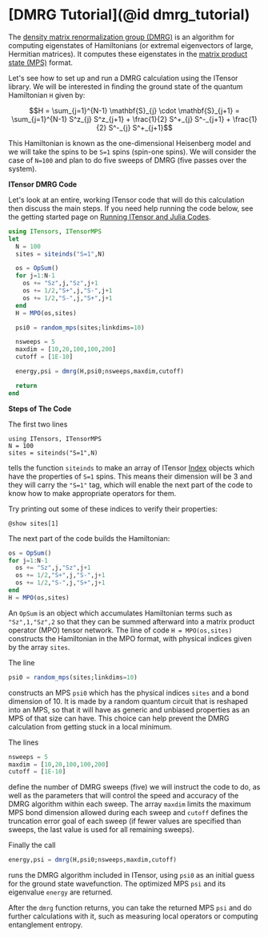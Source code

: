 # [DMRG Tutorial](@id dmrg_tutorial)

The [density matrix renormalization group (DMRG)](https://tensornetwork.org/mps/algorithms/dmrg/)
is an algorithm for computing eigenstates
of Hamiltonians (or extremal eigenvectors of large, Hermitian matrices).
It computes these eigenstates in the
[matrix product state (MPS)](https://tensornetwork.org/mps/) format.

Let's see how to set up and run a DMRG calculation using the ITensor library.
We will be interested in finding the ground state of the quantum Hamiltonian
``H`` given by:

```math
H = \sum_{j=1}^{N-1} \mathbf{S}_{j} \cdot \mathbf{S}_{j+1} = \sum_{j=1}^{N-1} S^z_{j} S^z_{j+1} + \frac{1}{2} S^+_{j} S^-_{j+1} + \frac{1}{2} S^-_{j} S^+_{j+1}
```

This Hamiltonian is known as the one-dimensional Heisenberg model and we will
take the spins to be ``S=1`` spins (spin-one spins). We will consider
the case of ``N=100`` and plan to do five sweeps of DMRG (five passes over the system).

**ITensor DMRG Code**

Let's look at an entire, working ITensor code that will do this calculation then
discuss the main steps. If you need help running the code below, see the getting
started page on [Running ITensor and Julia Codes](@ref).

```julia
using ITensors, ITensorMPS
let
  N = 100
  sites = siteinds("S=1",N)

  os = OpSum()
  for j=1:N-1
    os += "Sz",j,"Sz",j+1
    os += 1/2,"S+",j,"S-",j+1
    os += 1/2,"S-",j,"S+",j+1
  end
  H = MPO(os,sites)

  psi0 = random_mps(sites;linkdims=10)

  nsweeps = 5
  maxdim = [10,20,100,100,200]
  cutoff = [1E-10]

  energy,psi = dmrg(H,psi0;nsweeps,maxdim,cutoff)

  return
end
```


**Steps of The Code**

The first two lines

```@example siteinds; continued=true
using ITensors, ITensorMPS
N = 100
sites = siteinds("S=1",N)
```

tells the function `siteinds` to make an array of ITensor [Index](https://docs.itensor.org/ITensors/stable/IndexType.html) objects which
have the properties of ``S=1`` spins. This means their dimension will be 3 and
they will carry the `"S=1"` tag, which will enable the next part of the code to know
how to make appropriate operators for them.

Try printing out some of these indices to verify their properties:

```@example siteinds
@show sites[1]
```

The next part of the code builds the Hamiltonian:

```julia
os = OpSum()
for j=1:N-1
  os += "Sz",j,"Sz",j+1
  os += 1/2,"S+",j,"S-",j+1
  os += 1/2,"S-",j,"S+",j+1
end
H = MPO(os,sites)
```

An `OpSum` is an object which accumulates Hamiltonian terms such as `"Sz",1,"Sz",2`
so that they can be summed afterward into a matrix product operator (MPO) tensor network.
The line of code `H = MPO(os,sites)` constructs the Hamiltonian in the MPO format, with
physical indices given by the array `sites`.

The line

```julia
psi0 = random_mps(sites;linkdims=10)
```

constructs an MPS `psi0` which has the physical indices `sites` and a bond dimension of 10.
It is made by a random quantum circuit that is reshaped into an MPS, so that it will have as generic and unbiased properties as an MPS of that size can have.
This choice can help prevent the DMRG calculation from getting stuck in a local minimum.

The lines

```julia
nsweeps = 5
maxdim = [10,20,100,100,200]
cutoff = [1E-10]
```

define the number of DMRG sweeps (five) we will instruct the code to do, as well as the
parameters that will control the speed and accuracy of the DMRG algorithm within
each sweep. The array `maxdim` limits the maximum MPS bond dimension allowed during
each sweep and `cutoff` defines the truncation error goal of each sweep (if fewer values are
specified than sweeps, the last value is used for all remaining sweeps).

Finally the call

```julia
energy,psi = dmrg(H,psi0;nsweeps,maxdim,cutoff)
```

runs the DMRG algorithm included in ITensor, using `psi0` as an
initial guess for the ground state wavefunction. The optimized MPS `psi` and
its eigenvalue `energy` are returned.

After the `dmrg` function returns, you can take the returned MPS `psi` and do further calculations with it, such as measuring local operators or computing entanglement entropy.

